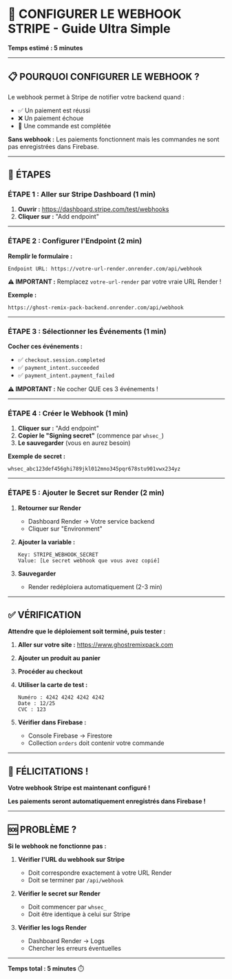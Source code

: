 # 🔔 CONFIGURER LE WEBHOOK STRIPE - Guide Ultra Simple

**Temps estimé : 5 minutes**

---

## 📋 POURQUOI CONFIGURER LE WEBHOOK ?

Le webhook permet à Stripe de notifier votre backend quand :
- ✅ Un paiement est réussi
- ❌ Un paiement échoue
- 🎉 Une commande est complétée

**Sans webhook :** Les paiements fonctionnent mais les commandes ne sont pas enregistrées dans Firebase.

---

## 🚀 ÉTAPES

### **ÉTAPE 1 : Aller sur Stripe Dashboard (1 min)**

1. **Ouvrir :** https://dashboard.stripe.com/test/webhooks
2. **Cliquer sur :** "Add endpoint"

---

### **ÉTAPE 2 : Configurer l'Endpoint (2 min)**

**Remplir le formulaire :**

```
Endpoint URL: https://votre-url-render.onrender.com/api/webhook
```

**⚠️ IMPORTANT :** Remplacez `votre-url-render` par votre vraie URL Render !

**Exemple :**
```
https://ghost-remix-pack-backend.onrender.com/api/webhook
```

---

### **ÉTAPE 3 : Sélectionner les Événements (1 min)**

**Cocher ces événements :**

- ✅ `checkout.session.completed`
- ✅ `payment_intent.succeeded`
- ✅ `payment_intent.payment_failed`

**⚠️ IMPORTANT :** Ne cocher QUE ces 3 événements !

---

### **ÉTAPE 4 : Créer le Webhook (1 min)**

1. **Cliquer sur :** "Add endpoint"
2. **Copier le "Signing secret"** (commence par `whsec_`)
3. **Le sauvegarder** (vous en aurez besoin)

**Exemple de secret :**
```
whsec_abc123def456ghi789jkl012mno345pqr678stu901vwx234yz
```

---

### **ÉTAPE 5 : Ajouter le Secret sur Render (2 min)**

1. **Retourner sur Render**
   - Dashboard Render → Votre service backend
   - Cliquer sur "Environment"

2. **Ajouter la variable :**
   ```
   Key: STRIPE_WEBHOOK_SECRET
   Value: [Le secret webhook que vous avez copié]
   ```

3. **Sauvegarder**
   - Render redéploiera automatiquement (2-3 min)

---

## ✅ VÉRIFICATION

**Attendre que le déploiement soit terminé, puis tester :**

1. **Aller sur votre site :** https://www.ghostremixpack.com
2. **Ajouter un produit au panier**
3. **Procéder au checkout**
4. **Utiliser la carte de test :**
   ```
   Numéro : 4242 4242 4242 4242
   Date : 12/25
   CVC : 123
   ```

5. **Vérifier dans Firebase :**
   - Console Firebase → Firestore
   - Collection `orders` doit contenir votre commande

---

## 🎉 FÉLICITATIONS !

**Votre webhook Stripe est maintenant configuré !**

**Les paiements seront automatiquement enregistrés dans Firebase !**

---

## 🆘 PROBLÈME ?

**Si le webhook ne fonctionne pas :**

1. **Vérifier l'URL du webhook sur Stripe**
   - Doit correspondre exactement à votre URL Render
   - Doit se terminer par `/api/webhook`

2. **Vérifier le secret sur Render**
   - Doit commencer par `whsec_`
   - Doit être identique à celui sur Stripe

3. **Vérifier les logs Render**
   - Dashboard Render → Logs
   - Chercher les erreurs éventuelles

---

**Temps total : 5 minutes** ⏱️

